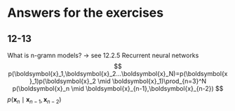 # Answers for the exercises

## 12-13
What is n-gramn models? -> see 12.2.5 Recurrent neural networks  
$$
p(\boldsymbol{x}_1,\boldsymbol{x}_2...\boldsymbol{x}_N)=p(\boldsymbol{x}_1)p(\boldsymbol{x}_2 \mid \boldsymbol{x}_1)\prod_{n=3}^N p(\boldsymbol{x}_n \mid \boldsymbol{x}_{n-1},\boldsymbol{x}_{n-2})
$$
$p(\boldsymbol{x}_n \mid \boldsymbol{x}_{n-1},\boldsymbol{x}_{n-2})$
